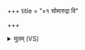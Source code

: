 +++
title = "०१ सोमारुद्रा वि"

+++
<details><summary>मूलम् (VS)</summary>

सोमा॑रुद्रा॒ वि वृ॑हतं विषूची॒ममी॑वा॒ या नो॒ गय॑मावि॒वेश॑।  
बाधे॑थां दू॒रं निरृ॑तिं परा॒चैः कृ॒तं चि॒देनः॒ प्र मु॑मुक्तम॒स्मत् ॥
</details>